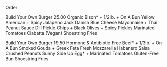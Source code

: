 
Order


Build Your Own Burger 25.00
Organic Bison* + 1/2lb. + On A Bun
Yellow American + Spicy Jalapeno Jack
Danish Blue Cheese
Mayonnaise + Thai Peanut Sauce
Dill Pickle Chips + Black Olives + Spicy Pickles
Marinated Tomatoes
Ciabatta (Vegan)
Shoestring Fries


Build Your Own Burger 19.50
Hormone & Antibiotic Free Beef* + 1/3lb. + On A Bun
Smoked Gouda + Greek Feta
Fresh Mozzarella
Habanero Salsa
Crushed Peanuts
Sunny Side Up Egg* + Marinated Tomatoes
Gluten-Free Bun
Shoestring Fries